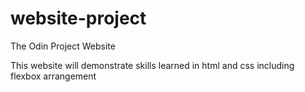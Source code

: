 # website-project
The Odin Project Website


This website will demonstrate skills learned in html and css including flexbox arrangement